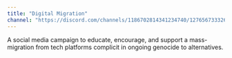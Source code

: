 ```yaml
---
title: "Digital Migration"
channel: "https://discord.com/channels/1186702814341234740/1276567333262852159"
---
```


A social media campaign to educate, encourage, and support a mass-migration from
tech platforms complicit in ongoing genocide to alternatives.
